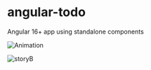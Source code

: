 # angular-todo
Angular 16+ app using standalone components

![Animation](https://github.com/domino3d/angular-todo/assets/10728013/6086ba2a-3648-41c9-aa23-28d5076d84c7)

![storyB](https://github.com/domino3d/angular-todo/assets/10728013/ed9d47ab-5a48-4287-8025-2a1afe2fbf2a)
